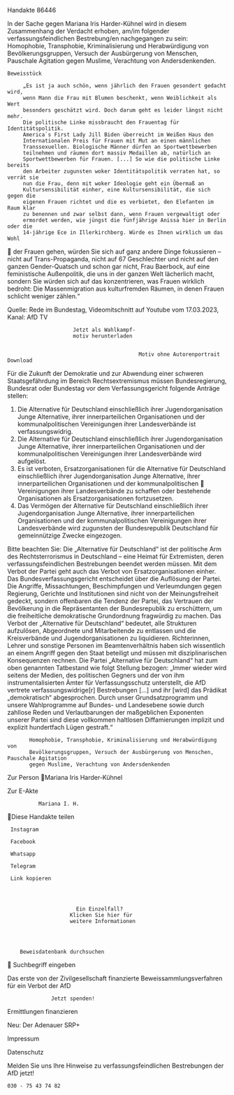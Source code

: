 Handakte 86446

In der Sache gegen Mariana Iris Harder-Kühnel wird in diesem Zusammenhang
der Verdacht erhoben, am/im folgender verfassungsfeindlichen Bestrebung/en
nachgegangen zu sein: Homophobie, Transphobie, Kriminalisierung und
Herabwürdigung von Bevölkerungsgruppen, Versuch der Ausbürgerung von
Menschen, Pauschale Agitation gegen Muslime, Verachtung von
Andersdenkenden.




    Beweisstück

         „Es ist ja auch schön, wenn jährlich den Frauen gesondert gedacht wird,
         wenn Mann die Frau mit Blumen beschenkt, wenn Weiblichkeit als Wert
         besonders geschätzt wird. Doch darum geht es leider längst nicht mehr.
         Die politische Linke missbraucht den Frauentag für Identitätspolitik.
         America`s First Lady Jill Biden überreicht im Weißen Haus den
         Internationalen Preis für Frauen mit Mut an einen männlichen
         Transsexuellen. Biologische Männer dürfen an Sportwettbewerben
         teilnehmen und räumen dort massiv Medaillen ab, natürlich an
         Sportwettbewerben für Frauen. [...] So wie die politische Linke bereits
         den Arbeiter zugunsten woker Identitätspolitik verraten hat, so verrät sie
         nun die Frau, denn mit woker Ideologie geht ein Übermaß an
         Kultursensibilität einher, eine Kultursensibilität, die sich gegen die
         eigenen Frauen richtet und die es verbietet, den Elefanten im Raum klar
         zu benennen und zwar selbst dann, wenn Frauen vergewaltigt oder
         ermordet werden, wie jüngst die fünfjährige Anissa hier in Berlin oder die
         14-jährige Ece in Illerkirchberg. Würde es Ihnen wirklich um das Wohl
             der Frauen gehen, würden Sie sich auf ganz andere Dinge fokussieren –
             nicht auf Trans-Propaganda, nicht auf 67 Geschlechter und nicht auf den
             ganzen Gender-Quatsch und schon gar nicht, Frau Baerbock, auf eine
             feministische Außenpolitik, die uns in der ganzen Welt lächerlich macht,
             sondern Sie würden sich auf das konzentrieren, was Frauen wirklich
             bedroht: Die Massenmigration aus kulturfremden Räumen, in denen
             Frauen schlicht weniger zählen.“



Quelle:
Rede im Bundestag, Videomitschnitt auf Youtube vom 17.03.2023, Kanal: AfD TV




                         Jetzt als Wahlkampf-
                         motiv herunterladen


                                              Motiv ohne Autorenportrait       Download




Für die Zukunft der Demokratie und zur Abwendung einer schweren
Staatsgefährdung im Bereich Rechtsextremismus müssen Bundesregierung,
Bundesrat oder Bundestag vor dem Verfassungsgericht folgende Anträge stellen:


   1. Die Alternative für Deutschland einschließlich ihrer Jugendorganisation
      Junge Alternative, ihrer innerparteilichen Organisationen und der
      kommunalpolitischen Vereinigungen ihrer Landesverbände ist
      verfassungswidrig.
   2. Die Alternative für Deutschland einschließlich ihrer Jugendorganisation
      Junge Alternative, ihrer innerparteilichen Organisationen und der
      kommunalpolitischen Vereinigungen ihrer Landesverbände wird aufgelöst.
   3. Es ist verboten, Ersatzorganisationen für die Alternative für Deutschland
      einschließlich ihrer Jugendorganisation Junge Alternative, ihrer
      innerparteilichen Organisationen und der kommunalpolitischen
      Vereinigungen ihrer Landesverbände zu schaffen oder bestehende
      Organisationen als Ersatzorganisationen fortzusetzen.
   4. Das Vermögen der Alternative für Deutschland einschließlich ihrer
      Jugendorganisation Junge Alternative, ihrer innerparteilichen Organisationen
      und der kommunalpolitischen Vereinigungen ihrer Landesverbände wird
      zugunsten der Bundesrepublik Deutschland für gemeinnützige Zwecke
      eingezogen.



Bitte beachten Sie: Die „Alternative für Deutschland“ ist der politische Arm des Rechtsterrorismus in
Deutschland – eine Heimat für Extremisten, deren verfassungsfeindlichen Bestrebungen beendet
werden müssen. Mit dem Verbot der Partei geht auch das Verbot von Ersatzorganisationen einher. Das
Bundesverfassungsgericht entscheidet über die Auflösung der Partei. Die Angriffe, Missachtungen,
Beschimpfungen und Verleumdungen gegen Regierung, Gerichte und Institutionen sind nicht von der
Meinungsfreiheit gedeckt, sondern offenbaren die Tendenz der Partei, das Vertrauen der Bevölkerung
in die Repräsentanten der Bundesrepublik zu erschüttern, um die freiheitliche demokratische
Grundordnung fragwürdig zu machen. Das Verbot der „Alternative für Deutschland“ bedeutet, alle
Strukturen aufzulösen, Abgeordnete und Mitarbeitende zu entlassen und die Kreisverbände und
Jugendorganisationen zu liquidieren. Richterinnen, Lehrer und sonstige Personen im
Beamtenverhältnis haben sich wissentlich an einem Angriff gegen den Staat beteiligt und müssen mit
disziplinarischen Konsequenzen rechnen.
Die Partei „Alternative für Deutschland“ hat zum oben genannten Tatbestand wie folgt Stellung
bezogen: „Immer wieder wird seitens der Medien, des politischen Gegners und der von ihm
instrumentalisierten Ämter für Verfassungsschutz unterstellt, die AfD vertrete verfassungswidrige[r]
Bestrebungen […] und ihr [wird] das Prädikat „demokratisch“ abgesprochen. Durch unser
Grundsatzprogramm und unsere Wahlprogramme auf Bundes- und Landesebene sowie durch zahllose
Reden und Verlautbarungen der maßgeblichen Exponenten unserer Partei sind diese vollkommen
haltlosen Diffamierungen implizit und explizit hundertfach Lügen gestraft.“




           Homophobie, Transphobie, Kriminalisierung und Herabwürdigung von
           Bevölkerungsgruppen, Versuch der Ausbürgerung von Menschen, Pauschale Agitation
           gegen Muslime, Verachtung von Andersdenkenden




   Zur Person
Mariana Iris Harder-Kühnel

 Zur E-Akte




              Mariana I. H.
Diese Handakte teilen


     Instagram

     Facebook

     Whatsapp

     Telegram

     Link kopieren




                          Ein Einzelfall?
                        Klicken Sie hier für
                        weitere Informationen




        Beweisdatenbank durchsuchen
  Suchbegriff eingeben

  Das erste von der Zivilgesellschaft finanzierte
   Beweissammlungsverfahren für ein Verbot
                     der AfD

                  Jetzt spenden!




Ermittlungen finanzieren

Neu: Der Adenauer SRP+

Impressum

Datenschutz




Melden Sie uns Ihre Hinweise zu verfassungsfeindlichen Bestrebungen der AfD
jetzt!

    030 - 75 43 74 82
